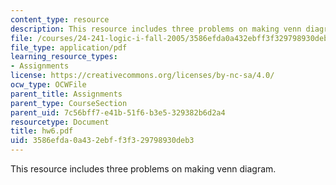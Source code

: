 ```yaml
---
content_type: resource
description: This resource includes three problems on making venn diagram.
file: /courses/24-241-logic-i-fall-2005/3586efda0a432ebff3f329798930deb3_hw6.pdf
file_type: application/pdf
learning_resource_types:
- Assignments
license: https://creativecommons.org/licenses/by-nc-sa/4.0/
ocw_type: OCWFile
parent_title: Assignments
parent_type: CourseSection
parent_uid: 7c56bff7-e41b-51f6-b3e5-329382b6d2a4
resourcetype: Document
title: hw6.pdf
uid: 3586efda-0a43-2ebf-f3f3-29798930deb3
---
```

This resource includes three problems on making venn diagram.
